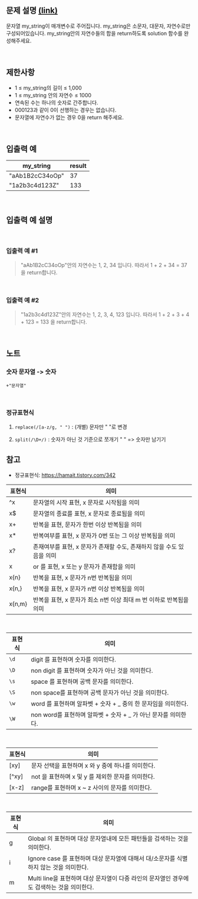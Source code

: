 ## 문제 설명 [(link)](https://school.programmers.co.kr/learn/courses/30/lessons/120864?language=javascript)

문자열 my_string이 매개변수로 주어집니다. my_string은 소문자, 대문자, 자연수로만 구성되어있습니다. my_string안의 자연수들의 합을 return하도록 solution 함수를 완성해주세요.

<br>

## 제한사항

- 1 ≤ my_string의 길이 ≤ 1,000
- 1 ≤ my_string 안의 자연수 ≤ 1000
- 연속된 수는 하나의 숫자로 간주합니다.
- 000123과 같이 0이 선행하는 경우는 없습니다.
- 문자열에 자연수가 없는 경우 0을 return 해주세요.

<br>

## 입출력 예

| my_string       | result |
| --------------- | ------ |
| "aAb1B2cC34oOp" | 37     |
| "1a2b3c4d123Z"  | 133    |

<br>

## 입출력 예 설명

<br>

### 입출력 예 #1

> "aAb1B2cC34oOp"안의 자연수는 1, 2, 34 입니다. 따라서 1 + 2 + 34 = 37 을 return합니다.

<br>

### 입출력 예 #2

> "1a2b3c4d123Z"안의 자연수는 1, 2, 3, 4, 123 입니다. 따라서 1 + 2 + 3 + 4 + 123 = 133 을 return합니다.

<br>

## 노트

### 숫자 문자열 -> 숫자

`+"문자열"`

<br>

### 정규표현식

1. `replace(/[a-z/g, " ")` : (개별) 문자만 " "로 변경

2. `split(/\D+/)` : 숫자가 아닌 것 기준으로 쪼개기 " " => 숫자만 남기기

## 참고

- 정규표현식: https://hamait.tistory.com/342

| 표현식 | 의미                                                                  |
| ------ | --------------------------------------------------------------------- |
| ^x     | 문자열의 시작 표현, x 문자로 시작됨을 의미                            |
| x$     | 문자열의 종료를 표현, x 문자로 종료됨을 의미                          |
| x+     | 반복을 표현, 문자가 한번 이상 반복됨을 의미                           |
| x\*    | 반복여부를 표현, x 문자가 0번 또는 그 이상 반복됨을 의미              |
| x?     | 존재여부를 표현, x 문자가 존재할 수도, 존재하지 않을 수도 있음을 의미 |
| x      | or 를 표현, x 또는 y 문자가 존재함을 의미                             |
| x{n}   | 반복을 표현, x 문자가 n번 반복됨을 의미                               |
| x{n,}  | 반복을 표현, x 문자가 n번 이상 반복됨을 의미                          |
| x{n,m} | 반복을 표현, x 문자가 최소 n번 이상 최대 m 번 이하로 반복됨을 의미    |

<br>

| 표현식 | 의미                                                            |
| ------ | --------------------------------------------------------------- |
| `\d `  | digit 를 표현하며 숫자를 의미한다.                              |
| `\D`   | non digit 를 표현하며 숫자가 아닌 것을 의미한다.                |
| `\s`   | space 를 표현하며 공백 문자를 의미한다.                         |
| `\S`   | non space를 표현하며 공백 문자가 아닌 것을 의미한다.            |
| `\w`   | word 를 표현하며 알파벳 + 숫자 + \_ 중의 한 문자임을 의미한다.  |
| `\W`   | non word를 표현하며 알파벳 + 숫자 + \_ 가 아닌 문자를 의미한다. |

<br>

| 표현식 | 의미                                              |
| ------ | ------------------------------------------------- |
| [xy]   | 문자 선택을 표현하며 x 와 y 중에 하나를 의미한다. |
| [^xy]  | not 을 표현하며 x 및 y 를 제외한 문자를 의미한다. |
| [x-z]  | range를 표현하며 x ~ z 사이의 문자를 의미한다.    |

<br>

| 표현식 | 의미                                                                                      |
| ------ | ----------------------------------------------------------------------------------------- |
| g      | Global 의 표현하며 대상 문자열내에 모든 패턴들을 검색하는 것을 의미한다.                  |
| i      | Ignore case 를 표현하며 대상 문자열에 대해서 대/소문자를 식별하지 않는 것을 의미한다.     |
| m      | Multi line을 표현하며 대상 문자열이 다중 라인의 문자열인 경우에도 검색하는 것을 의미한다. |
